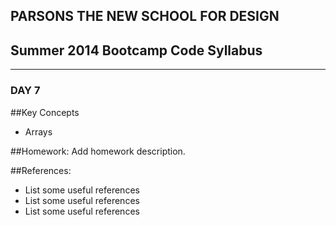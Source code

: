 ## PARSONS THE NEW SCHOOL FOR DESIGN
## Summer 2014 Bootcamp Code Syllabus
-------------------------------------------------------------------

### DAY 7

##Key Concepts
* Arrays
  
##Homework:
Add homework description.

##References:
* List some useful references
* List some useful references
* List some useful references